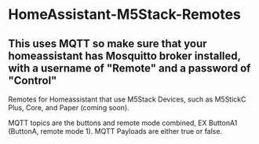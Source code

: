 # HomeAssistant-M5Stack-Remotes
## This uses MQTT so make sure that your homeassistant has Mosquitto broker installed, with a username of "Remote" and a password of "Control"

Remotes for Homeassistant that use M5Stack Devices, such as M5StickC Plus, Core, and Paper (coming soon).

MQTT topics are the buttons and remote mode combined, EX ButtonA1 (ButtonA, remote mode 1).
MQTT Payloads are either true or false.
